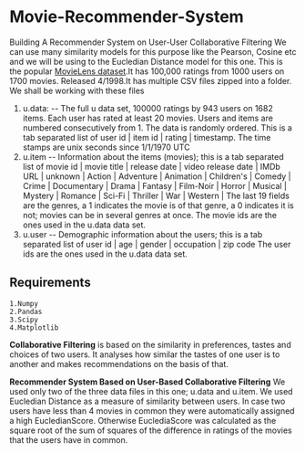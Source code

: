 # Movie-Recommender-System
Building A Recommender System on User-User Collaborative Filtering
We can use many similarity models for this purpose like the Pearson, Cosine etc and we will be using to the Eucledian Distance model for this one.
This is the popular [MovieLens dataset](http://movielens.umn.edu/).It has 100,000 ratings from 1000 users on 1700 movies. Released 4/1998.It has multiple CSV  files zipped into a folder. We shall be working with these files

   1. u.data: -- The full u data set, 100000 ratings by 943 users on 1682 items. Each user has rated at least 20 movies. Users and items are numbered consecutively from 1. The data is randomly ordered. This is a tab separated list of user id | item id | rating | timestamp. The time stamps are unix seconds since 1/1/1970 UTC
   2. u.item -- Information about the items (movies); this is a tab separated list of movie id | movie title | release date | video release date | IMDb URL | unknown | Action | Adventure | Animation | Children's | Comedy | Crime | Documentary | Drama | Fantasy | Film-Noir | Horror | Musical | Mystery | Romance | Sci-Fi | Thriller | War | Western | The last 19 fields are the genres, a 1 indicates the movie is of that genre, a 0 indicates it is not; movies can be in several genres at once. The movie ids are the ones used in the u.data data set.
   3. u.user -- Demographic information about the users; this is a tab separated list of user id | age | gender | occupation | zip code The user ids are the ones used in the u.data data set.



## Requirements

    1.Numpy
    2.Pandas
    3.Scipy
    4.Matplotlib

**Collaborative Filtering** is based on the similarity in preferences, tastes and choices of two users. It analyses how similar the tastes of one user is to another and makes recommendations on the basis of that.

**Recommender System Based on User-Based Collaborative Filtering** We used only two of the three data files in this one; u.data and u.item. We used Eucledian Distance as a measure of similarity between users. In case two users have less than 4 movies in common they were automatically assigned a high EucledianScore. Otherwise EuclediaScore was calculated as the square root of the sum of squares of the difference in ratings of the movies that the users have in common.
